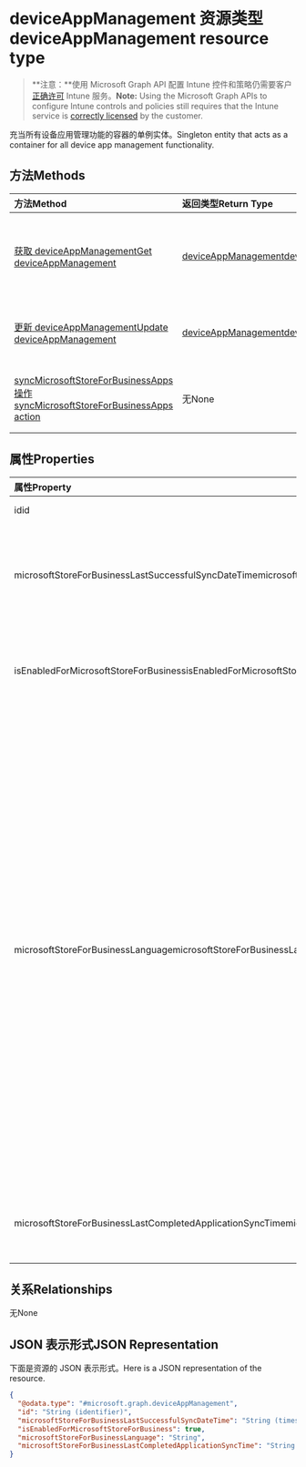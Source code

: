 # <a name="deviceappmanagement-resource-type"></a><span data-ttu-id="7e762-101">deviceAppManagement 资源类型</span><span class="sxs-lookup"><span data-stu-id="7e762-101">deviceAppManagement resource type</span></span>

> <span data-ttu-id="7e762-102">**注意：**使用 Microsoft Graph API 配置 Intune 控件和策略仍需要客户[正确许可](https://go.microsoft.com/fwlink/?linkid=839381) Intune 服务。</span><span class="sxs-lookup"><span data-stu-id="7e762-102">**Note:** Using the Microsoft Graph APIs to configure Intune controls and policies still requires that the Intune service is [correctly licensed](https://go.microsoft.com/fwlink/?linkid=839381) by the customer.</span></span>

<span data-ttu-id="7e762-103">充当所有设备应用管理功能的容器的单例实体。</span><span class="sxs-lookup"><span data-stu-id="7e762-103">Singleton entity that acts as a container for all device app management functionality.</span></span>
## <a name="methods"></a><span data-ttu-id="7e762-104">方法</span><span class="sxs-lookup"><span data-stu-id="7e762-104">Methods</span></span>
|<span data-ttu-id="7e762-105">方法</span><span class="sxs-lookup"><span data-stu-id="7e762-105">Method</span></span>|<span data-ttu-id="7e762-106">返回类型</span><span class="sxs-lookup"><span data-stu-id="7e762-106">Return Type</span></span>|<span data-ttu-id="7e762-107">说明</span><span class="sxs-lookup"><span data-stu-id="7e762-107">Description</span></span>|
|:---|:---|:---|
|[<span data-ttu-id="7e762-108">获取 deviceAppManagement</span><span class="sxs-lookup"><span data-stu-id="7e762-108">Get deviceAppManagement</span></span>](../api/intune_onboarding_deviceappmanagement_get.md)|[<span data-ttu-id="7e762-109">deviceAppManagement</span><span class="sxs-lookup"><span data-stu-id="7e762-109">deviceAppManagement</span></span>](../resources/intune_onboarding_deviceappmanagement.md)|<span data-ttu-id="7e762-110">读取 [deviceAppManagement](../resources/intune_onboarding_deviceappmanagement.md) 对象的属性和关系。</span><span class="sxs-lookup"><span data-stu-id="7e762-110">Read properties and relationships of [plannerTaskDetails](../resources/intune_onboarding_deviceappmanagement.md) object.</span></span>|
|[<span data-ttu-id="7e762-111">更新 deviceAppManagement</span><span class="sxs-lookup"><span data-stu-id="7e762-111">Update deviceAppManagement</span></span>](../api/intune_onboarding_deviceappmanagement_update.md)|[<span data-ttu-id="7e762-112">deviceAppManagement</span><span class="sxs-lookup"><span data-stu-id="7e762-112">deviceAppManagement</span></span>](../resources/intune_onboarding_deviceappmanagement.md)|<span data-ttu-id="7e762-113">更新 [deviceAppManagement](../resources/intune_onboarding_deviceappmanagement.md) 对象的属性。</span><span class="sxs-lookup"><span data-stu-id="7e762-113">Update the properties of a [calendar](../resources/intune_onboarding_deviceappmanagement.md) object.</span></span>|
|[<span data-ttu-id="7e762-114">syncMicrosoftStoreForBusinessApps 操作</span><span class="sxs-lookup"><span data-stu-id="7e762-114">syncMicrosoftStoreForBusinessApps action</span></span>](../api/intune_onboarding_deviceappmanagement_syncmicrosoftstoreforbusinessapps.md)|<span data-ttu-id="7e762-115">无</span><span class="sxs-lookup"><span data-stu-id="7e762-115">None</span></span>|<span data-ttu-id="7e762-116">将 Intune 帐户与适用于企业的 Microsoft Store 同步</span><span class="sxs-lookup"><span data-stu-id="7e762-116">Syncs Intune account with Microsoft Store For Business</span></span>|

## <a name="properties"></a><span data-ttu-id="7e762-117">属性</span><span class="sxs-lookup"><span data-stu-id="7e762-117">Properties</span></span>
|<span data-ttu-id="7e762-118">属性</span><span class="sxs-lookup"><span data-stu-id="7e762-118">Property</span></span>|<span data-ttu-id="7e762-119">类型</span><span class="sxs-lookup"><span data-stu-id="7e762-119">Type</span></span>|<span data-ttu-id="7e762-120">说明</span><span class="sxs-lookup"><span data-stu-id="7e762-120">Description</span></span>|
|:---|:---|:---|
|<span data-ttu-id="7e762-121">id</span><span class="sxs-lookup"><span data-stu-id="7e762-121">id</span></span>|<span data-ttu-id="7e762-122">String</span><span class="sxs-lookup"><span data-stu-id="7e762-122">String</span></span>|<span data-ttu-id="7e762-123">尚未记录</span><span class="sxs-lookup"><span data-stu-id="7e762-123">Not yet documented</span></span>|
|<span data-ttu-id="7e762-124">microsoftStoreForBusinessLastSuccessfulSyncDateTime</span><span class="sxs-lookup"><span data-stu-id="7e762-124">microsoftStoreForBusinessLastSuccessfulSyncDateTime</span></span>|<span data-ttu-id="7e762-125">DateTimeOffset</span><span class="sxs-lookup"><span data-stu-id="7e762-125">DateTimeOffset</span></span>|<span data-ttu-id="7e762-126">适用于企业的 Microsoft Store 的应用上次成功同步帐户的时间。</span><span class="sxs-lookup"><span data-stu-id="7e762-126">The last time the apps from the Microsoft Store for Business were synced successfully for the account.</span></span>|
|<span data-ttu-id="7e762-127">isEnabledForMicrosoftStoreForBusiness</span><span class="sxs-lookup"><span data-stu-id="7e762-127">isEnabledForMicrosoftStoreForBusiness</span></span>|<span data-ttu-id="7e762-128">Boolean</span><span class="sxs-lookup"><span data-stu-id="7e762-128">Boolean</span></span>|<span data-ttu-id="7e762-129">帐户是否已启用从适用于企业的 Microsoft Store 同步应用程序。</span><span class="sxs-lookup"><span data-stu-id="7e762-129">Whether the account is enabled for syncing applications from the Microsoft Store for Business.</span></span>|
|<span data-ttu-id="7e762-130">microsoftStoreForBusinessLanguage</span><span class="sxs-lookup"><span data-stu-id="7e762-130">microsoftStoreForBusinessLanguage</span></span>|<span data-ttu-id="7e762-131">String</span><span class="sxs-lookup"><span data-stu-id="7e762-131">String</span></span>|<span data-ttu-id="7e762-132">用于从适用于企业的 Microsoft Store 同步应用程序的区域设置信息。</span><span class="sxs-lookup"><span data-stu-id="7e762-132">The locale information used to sync applications from the Microsoft Store for Business.</span></span> <span data-ttu-id="7e762-133">特定于国家/地区的区域性。</span><span class="sxs-lookup"><span data-stu-id="7e762-133">Cultures that are specific to a country/region.</span></span> <span data-ttu-id="7e762-134">这些区域性的名称遵循 RFC 4646（Windows Vista 和更高版本）。</span><span class="sxs-lookup"><span data-stu-id="7e762-134">The names of these cultures follow RFC 4646 (Windows Vista and later).</span></span> <span data-ttu-id="7e762-135">格式为 <languagecode2>-<country/regioncode2>，其中 <languagecode2> 是从 ISO 639-1 派生的两个小写字母组成的代码，<country/regioncode2> 是从 ISO 3166 派生的两个大写字母组成的代码。</span><span class="sxs-lookup"><span data-stu-id="7e762-135">The format is <languagecode2>-<country/regioncode2>, where <languagecode2> is a lowercase two-letter code derived from ISO 639-1 and <country/regioncode2> is an uppercase two-letter code derived from ISO 3166.</span></span> <span data-ttu-id="7e762-136">例如，“en-US”为英国（美国）是一个特定的区域性。</span><span class="sxs-lookup"><span data-stu-id="7e762-136">For example, en-US for English (United States) is a specific culture.</span></span>|
|<span data-ttu-id="7e762-137">microsoftStoreForBusinessLastCompletedApplicationSyncTime</span><span class="sxs-lookup"><span data-stu-id="7e762-137">microsoftStoreForBusinessLastCompletedApplicationSyncTime</span></span>|<span data-ttu-id="7e762-138">DateTimeOffset</span><span class="sxs-lookup"><span data-stu-id="7e762-138">DateTimeOffset</span></span>|<span data-ttu-id="7e762-139">从适用于企业的 Microsoft Store 的应用程序同步上次完成的时间。</span><span class="sxs-lookup"><span data-stu-id="7e762-139">The last time an application sync from the Microsoft Store for Business was completed.</span></span>|

## <a name="relationships"></a><span data-ttu-id="7e762-140">关系</span><span class="sxs-lookup"><span data-stu-id="7e762-140">Relationships</span></span>
<span data-ttu-id="7e762-141">无</span><span class="sxs-lookup"><span data-stu-id="7e762-141">None</span></span>
## <a name="json-representation"></a><span data-ttu-id="7e762-142">JSON 表示形式</span><span class="sxs-lookup"><span data-stu-id="7e762-142">JSON Representation</span></span>
<span data-ttu-id="7e762-143">下面是资源的 JSON 表示形式。</span><span class="sxs-lookup"><span data-stu-id="7e762-143">Here is a JSON representation of the resource.</span></span>
<!-- {
  "blockType": "resource",
  "keyProperty": "id",
  "@odata.type": "microsoft.graph.deviceAppManagement"
}
-->
``` json
{
  "@odata.type": "#microsoft.graph.deviceAppManagement",
  "id": "String (identifier)",
  "microsoftStoreForBusinessLastSuccessfulSyncDateTime": "String (timestamp)",
  "isEnabledForMicrosoftStoreForBusiness": true,
  "microsoftStoreForBusinessLanguage": "String",
  "microsoftStoreForBusinessLastCompletedApplicationSyncTime": "String (timestamp)"
}
```



